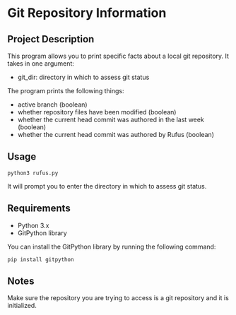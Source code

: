 # Git Repository Information

## Project Description
This program allows you to print specific facts about a local git repository. It takes in one argument:
- git_dir: directory in which to assess git status

The program prints the following things:
- active branch (boolean)
- whether repository files have been modified (boolean)
- whether the current head commit was authored in the last week (boolean)
- whether the current head commit was authored by Rufus (boolean)

## Usage
```
python3 rufus.py
```
It will prompt you to enter the directory in which to assess git status.

## Requirements
- Python 3.x
- GitPython library

You can install the GitPython library by running the following command:
```
pip install gitpython
```

## Notes
Make sure the repository you are trying to access is a git repository and it is initialized.
